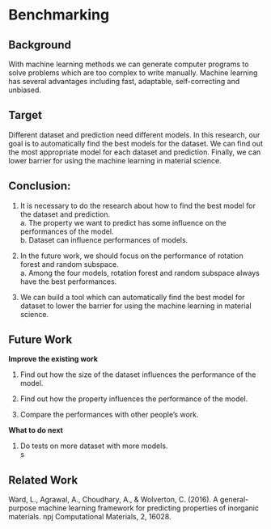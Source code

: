 # Benchmarking
## Background
With machine learning methods we can generate computer programs to solve problems which are too complex to write manually.  Machine learning has several advantages including fast, adaptable, self-correcting and unbiased. 

## Target
Different dataset and prediction need different models. In this research, our goal is to automatically find the best models for the dataset. We can find out the most appropriate model for each dataset and prediction. Finally, we can lower barrier for using the machine learning in material science. 

## Conclusion:

1. It is necessary to do the research about how to find the best model for the dataset and prediction.    
	a. The property we want to predict has some influence on the performances of the model.   
	b. Dataset can influence performances of models.
  
2. In the future work, we should focus on the performance of rotation forest and random subspace.   
 	a. Among the four models, rotation forest and random subspace always have the best performances.
  
3. We can build a tool which can automatically find the best model for dataset to lower the barrier for using the machine learning in material science. 

## Future Work

**Improve the existing work**
1. Find out how the size of the dataset influences the performance of the model.   

2. Find out how the property influences the performance of the model.   

3. Compare the performances with other people’s work.   

**What to do next**
1. Do tests on more dataset with more models.   
s

## Related Work
Ward, L., Agrawal, A., Choudhary, A., & Wolverton, C. (2016). A general-purpose machine learning framework for predicting properties of inorganic materials. npj Computational Materials, 2, 16028.

